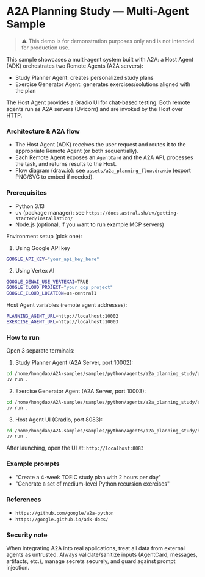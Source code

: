 # A2A Planning Study — Multi-Agent Sample

> ⚠️ This demo is for demonstration purposes only and is not intended for production use.

This sample showcases a multi-agent system built with A2A: a Host Agent (ADK) orchestrates two Remote Agents (A2A servers):
- Study Planner Agent: creates personalized study plans
- Exercise Generator Agent: generates exercises/solutions aligned with the plan

The Host Agent provides a Gradio UI for chat-based testing. Both remote agents run as A2A servers (Uvicorn) and are invoked by the Host over HTTP.

### Architecture & A2A flow

- The Host Agent (ADK) receives the user request and routes it to the appropriate Remote Agent (or both sequentially).
- Each Remote Agent exposes an `AgentCard` and the A2A API, processes the task, and returns results to the Host.
- Flow diagram (draw.io): see `assets/a2a_planning_flow.drawio` (export PNG/SVG to embed if needed).

### Prerequisites

- Python 3.13
- uv (package manager): see `https://docs.astral.sh/uv/getting-started/installation/`
- Node.js (optional, if you want to run example MCP servers)

Environment setup (pick one):

1) Using Google API key
```bash
GOOGLE_API_KEY="your_api_key_here"
```

2) Using Vertex AI
```bash
GOOGLE_GENAI_USE_VERTEXAI=TRUE
GOOGLE_CLOUD_PROJECT="your_gcp_project"
GOOGLE_CLOUD_LOCATION=us-central1
```

Host Agent variables (remote agent addresses):
```bash
PLANNING_AGENT_URL=http://localhost:10002
EXERCISE_AGENT_URL=http://localhost:10003
```

### How to run

Open 3 separate terminals:

1) Study Planner Agent (A2A Server, port 10002):
```bash
cd /home/hongdao/A2A-samples/samples/python/agents/a2a_planning_study/planning_agent
uv run .
```

2) Exercise Generator Agent (A2A Server, port 10003):
```bash
cd /home/hongdao/A2A-samples/samples/python/agents/a2a_planning_study/exercise_agent
uv run .
```

3) Host Agent UI (Gradio, port 8083):
```bash
cd /home/hongdao/A2A-samples/samples/python/agents/a2a_planning_study/host_agent
uv run .
```

After launching, open the UI at: `http://localhost:8083`

### Example prompts
- "Create a 4-week TOEIC study plan with 2 hours per day"
- "Generate a set of medium-level Python recursion exercises"

### References
- `https://github.com/google/a2a-python`
- `https://google.github.io/adk-docs/`

### Security note
When integrating A2A into real applications, treat all data from external agents as untrusted. Always validate/sanitize inputs (AgentCard, messages, artifacts, etc.), manage secrets securely, and guard against prompt injection.